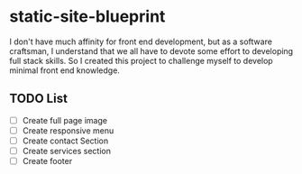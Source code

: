 # static-site-blueprint

I don't have much affinity for front end development, but as a software craftsman, I understand that we all have to devote some effort to developing full stack skills. So I created this project to challenge myself to develop minimal front end knowledge.

## TODO List

- [ ] Create full page image
- [ ] Create responsive menu
- [ ] Create contact Section
- [ ] Create services section 
- [ ] Create footer
